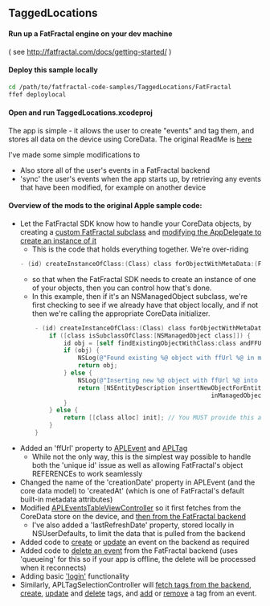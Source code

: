 ## TaggedLocations
#### Run up a FatFractal engine on your dev machine
( see http://fatfractal.com/docs/getting-started/ )
#### Deploy this sample locally
```Bash
cd /path/to/fatfractal-code-samples/TaggedLocations/FatFractal
ffef deploylocal
```
#### Open and run TaggedLocations.xcodeproj
The app is simple - it allows the user to create "events" and tag them, and stores all data on the device using CoreData. The original ReadMe is [here](ReadMe.txt)

I've made some simple modifications to
* Also store all of the user's events in a FatFractal backend
* 'sync' the user's events when the app starts up, by retrieving any events that have been modified, for example on another device

#### Overview of the mods to the original Apple sample code:
* Let the FatFractal SDK know how to handle your CoreData objects, by creating a [custom FatFractal subclass](TaggedLocations/APLAppDelegate.m#L58-L94) and [modifying the AppDelegate to create an instance of it](TaggedLocations/APLAppDelegate.m#L147-L160)
    * This is the code that holds everything together. We're over-riding
    ```Objective-C
    - (id) createInstanceOfClass:(Class) class forObjectWithMetaData:(FFMetaData *)objMetaData
    ```
    * so that when the FatFractal SDK needs to create an instance of one of your objects, then you can control how that's done.
    * In this example, then if it's an NSManagedObject subclass, we're first checking to see if we already have that object locally, and if not then we're calling the appropriate CoreData initializer.
    ```Objective-C
        - (id) createInstanceOfClass:(Class) class forObjectWithMetaData:(FFMetaData *)objMetaData {
            if ([class isSubclassOfClass:[NSManagedObject class]]) {
                id obj = [self findExistingObjectWithClass:class andFFUrl:objMetaData.ffUrl];
                if (obj) {
                    NSLog(@"Found existing %@ object with ffUrl %@ in managed context", NSStringFromClass(class), objMetaData.ffUrl);
                    return obj;
                } else {
                    NSLog(@"Inserting new %@ object with ffUrl %@ into managed context", NSStringFromClass(class), objMetaData.ffUrl);
                    return [NSEntityDescription insertNewObjectForEntityForName:NSStringFromClass(class)
                                                         inManagedObjectContext:self.managedObjectContext];
                }
            } else {
                return [[class alloc] init]; // You MUST provide this as a default
            }
        }
    ```
* Added an 'ffUrl' property to [APLEvent](TaggedLocations/APLEvent.h#L55) and [APLTag](TaggedLocations/APLTag.h#L55)
    * While not the only way, this is the simplest way possible to handle both the 'unique id' issue as well as allowing FatFractal's object REFERENCEs to work seamlessly
* Changed the name of the 'creationDate' property in APLEvent (and the core data model) to 'createdAt' (which is one of FatFractal's default built-in metadata attributes)
* Modified [APLEventsTableViewController](TaggedLocations/APLEventsTableViewController.m#L199-L205) so it first fetches from the CoreData store on the device, and [then from the FatFractal backend](TaggedLocations/APLEventsTableViewController.m#L149-L188)
    * I've also added a 'lastRefreshDate' property, stored locally in NSUserDefaults, to limit the data that is pulled from the backend
* Added code to [create](TaggedLocations/APLEventsTableViewController.m#L419-L433) or [update](TaggedLocations/APLEventsTableViewController.m#L405-L419) an event on the backend as required
* Added code to [delete an event](TaggedLocations/APLEventsTableViewController.m#L286) from the FatFractal backend (uses 'queueing' for this so if your app is offline, the delete will be processed when it reconnects)
* Adding basic ['login'](TaggedLocations/APLEvent.h#L58) functionality
* Similarly, APLTagSelectionController will [fetch tags from the backend](TaggedLocations/APLTagSelectionController.m#L125-L157), [create](TaggedLocations/APLTagSelectionController.m#L443), [update](TaggedLocations/APLTagSelectionController.m#L429) and [delete](TaggedLocations/APLTagSelectionController.m#L320) tags, and [add](TaggedLocations/APLTagSelectionController.m#L404) or [remove](TaggedLocations/APLTagSelectionController.m#L399) a tag from an event.
